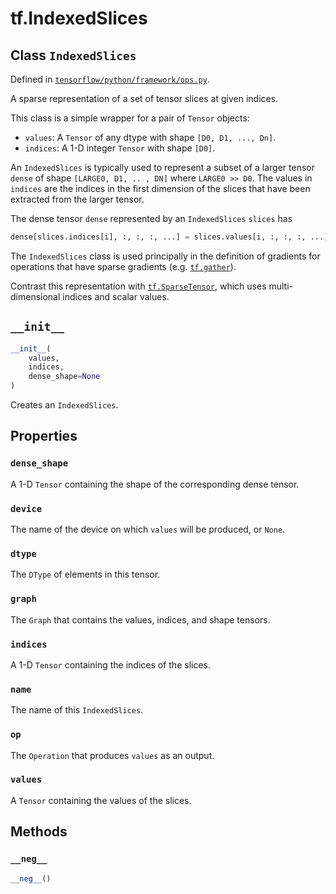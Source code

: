 <div itemscope itemtype="http://developers.google.com/ReferenceObject">
<meta itemprop="name" content="tf.IndexedSlices" />
<meta itemprop="path" content="Stable" />
<meta itemprop="property" content="dense_shape"/>
<meta itemprop="property" content="device"/>
<meta itemprop="property" content="dtype"/>
<meta itemprop="property" content="graph"/>
<meta itemprop="property" content="indices"/>
<meta itemprop="property" content="name"/>
<meta itemprop="property" content="op"/>
<meta itemprop="property" content="values"/>
<meta itemprop="property" content="__init__"/>
<meta itemprop="property" content="__neg__"/>
</div>

# tf.IndexedSlices

## Class `IndexedSlices`





Defined in [`tensorflow/python/framework/ops.py`](https://www.tensorflow.org/code/tensorflow/python/framework/ops.py).

A sparse representation of a set of tensor slices at given indices.

This class is a simple wrapper for a pair of `Tensor` objects:

* `values`: A `Tensor` of any dtype with shape `[D0, D1, ..., Dn]`.
* `indices`: A 1-D integer `Tensor` with shape `[D0]`.

An `IndexedSlices` is typically used to represent a subset of a larger
tensor `dense` of shape `[LARGE0, D1, .. , DN]` where `LARGE0 >> D0`.
The values in `indices` are the indices in the first dimension of
the slices that have been extracted from the larger tensor.

The dense tensor `dense` represented by an `IndexedSlices` `slices` has

```python
dense[slices.indices[i], :, :, :, ...] = slices.values[i, :, :, :, ...]
```

The `IndexedSlices` class is used principally in the definition of
gradients for operations that have sparse gradients
(e.g. <a href="../tf/gather.md"><code>tf.gather</code></a>).

Contrast this representation with
<a href="../tf/SparseTensor.md"><code>tf.SparseTensor</code></a>,
which uses multi-dimensional indices and scalar values.

<h2 id="__init__"><code>__init__</code></h2>

``` python
__init__(
    values,
    indices,
    dense_shape=None
)
```

Creates an `IndexedSlices`.



## Properties

<h3 id="dense_shape"><code>dense_shape</code></h3>

A 1-D `Tensor` containing the shape of the corresponding dense tensor.

<h3 id="device"><code>device</code></h3>

The name of the device on which `values` will be produced, or `None`.

<h3 id="dtype"><code>dtype</code></h3>

The `DType` of elements in this tensor.

<h3 id="graph"><code>graph</code></h3>

The `Graph` that contains the values, indices, and shape tensors.

<h3 id="indices"><code>indices</code></h3>

A 1-D `Tensor` containing the indices of the slices.

<h3 id="name"><code>name</code></h3>

The name of this `IndexedSlices`.

<h3 id="op"><code>op</code></h3>

The `Operation` that produces `values` as an output.

<h3 id="values"><code>values</code></h3>

A `Tensor` containing the values of the slices.



## Methods

<h3 id="__neg__"><code>__neg__</code></h3>

``` python
__neg__()
```





